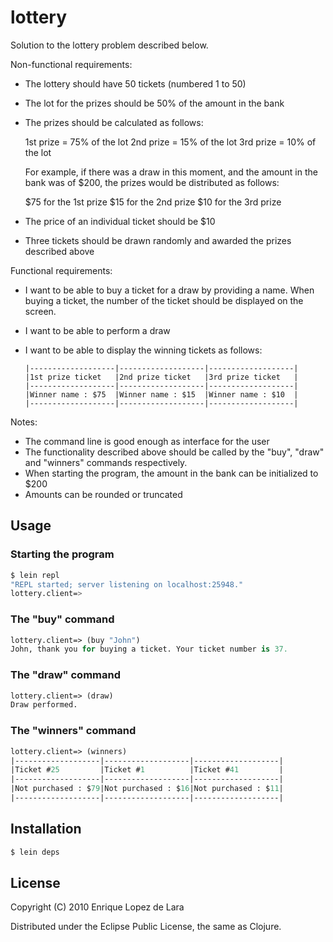# lottery

Solution to the lottery problem described below.

Non-functional requirements:

- The lottery should have 50 tickets (numbered 1 to 50)
- The lot for the prizes should be 50% of the amount in the bank
- The prizes should be calculated as follows:

   1st prize = 75% of the lot
   2nd prize = 15% of the lot
   3rd prize = 10% of the lot

   For example, if there was a draw in this moment, and the
   amount in the bank was of $200, the prizes would be distributed
   as follows:

   $75 for the 1st prize
   $15 for the 2nd prize
   $10 for the 3rd prize

- The price of an individual ticket should be $10
- Three tickets should be drawn randomly and awarded the prizes
  described above

Functional requirements:

- I want to be able to buy a ticket for a draw by providing a name. When
  buying a ticket, the number of the ticket should be displayed on the 
  screen.

- I want to be able to perform a draw

- I want to be able to display the winning tickets as follows:

      |-------------------|-------------------|-------------------|
      |1st prize ticket   |2nd prize ticket   |3rd prize ticket   |
      |-------------------|-------------------|-------------------|
      |Winner name : $75  |Winner name : $15  |Winner name : $10  |
      |-------------------|-------------------|-------------------|

Notes:

- The command line is good enough as interface for the user
- The functionality described above should be called by the "buy",
  "draw" and "winners" commands respectively.
- When starting the program, the amount in the bank can be initialized
  to $200
- Amounts can be rounded or truncated

## Usage

### Starting the program

```bash
$ lein repl
"REPL started; server listening on localhost:25948."
lottery.client=> 
```

### The "buy" command

```clojure
lottery.client=> (buy "John")
John, thank you for buying a ticket. Your ticket number is 37.
```

### The "draw" command

```clojure
lottery.client=> (draw)
Draw performed.
```

### The "winners" command

```clojure
lottery.client=> (winners)
|-------------------|-------------------|-------------------|
|Ticket #25         |Ticket #1          |Ticket #41         |
|-------------------|-------------------|-------------------|
|Not purchased : $79|Not purchased : $16|Not purchased : $11|
|-------------------|-------------------|-------------------|
```

## Installation

```bash
$ lein deps
```

## License

Copyright (C) 2010 Enrique Lopez de Lara

Distributed under the Eclipse Public License, the same as Clojure.
